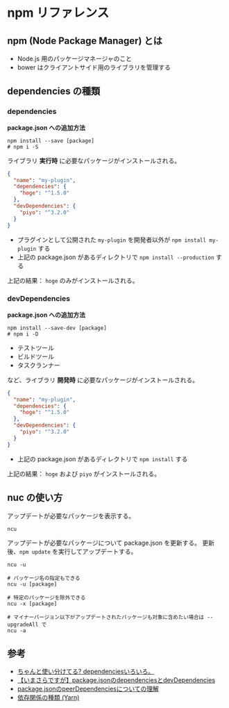 # npm リファレンス

## npm (Node Package Manager) とは

- Node.js 用のパッケージマネージャのこと
- bower はクライアントサイド用のライブラリを管理する

## dependencies の種類

### dependencies

**package.json への追加方法**
```
npm install --save [package]
# npm i -S
```

ライブラリ **実行時** に必要なパッケージがインストールされる。

```json
{ 
  "name": "my-plugin",
  "dependencies": {
    "hoge": "^1.5.0"
  },
  "devDependencies": {
    "piyo": "^3.2.0"
  }
} 
```

- プラグインとして公開された `my-plugin` を開発者以外が `npm install my-plugin` する
- 上記の package.json があるディレクトリで `npm install --production` する

上記の結果： `hoge` のみがインストールされる。

### devDependencies

**package.json への追加方法**
```
npm install --save-dev [package]
# npm i -D
```

- テストツール
- ビルドツール
- タスクランナー

など、ライブラリ **開発時** に必要なパッケージがインストールされる。

```json
{ 
  "name": "my-plugin",
  "dependencies": {
    "hoge": "^1.5.0"
  },
  "devDependencies": {
    "piyo": "^3.2.0"
  }
} 
```

- 上記の package.json があるディレクトリで `npm install` する

上記の結果： `hoge` および `piyo` がインストールされる。

## nuc の使い方

アップデートが必要なパッケージを表示する。

```
ncu
```

アップデートが必要なパッケージについて package.json を更新する。
更新後、`npm update` を実行してアップデートする。

```
ncu -u

# パッケージ名の指定もできる
ncu -u [package]

# 特定のパッケージを除外できる
ncu -x [package]

# マイナーバージョン以下がアップデートされたパッケージも対象に含めたい場合は --upgradeAll で
ncu -a
```

## 参考

- [ちゃんと使い分けてる? dependenciesいろいろ。](https://qiita.com/cognitom/items/acc3ffcbca4c56cf2b95)
- [【いまさらですが】package.jsonのdependenciesとdevDependencies](https://qiita.com/chihiro/items/ca1529f9b3d016af53ec)
- [package.jsonのpeerDependenciesについての理解](http://waysaku.hatenablog.com/entry/2017/06/06/235234)
- [依存関係の種類 (Yarn)](https://yarnpkg.com/lang/ja/docs/dependency-types/)

